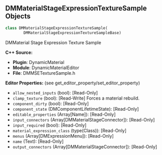 ## DMMaterialStageExpressionTextureSample Objects

```python
class DMMaterialStageExpressionTextureSample(
        DMMaterialStageExpressionTextureSampleBase)
```

DMMaterial Stage Expression Texture Sample

**C++ Source:**

- **Plugin**: DynamicMaterial
- **Module**: DynamicMaterialEditor
- **File**: DMMSETextureSample.h

**Editor Properties:** (see get_editor_property/set_editor_property)

- ``allow_nested_inputs`` (bool):  [Read-Only]
- ``clamp_texture`` (bool):  [Read-Write] Forces a material rebuild.
- ``component_dirty`` (bool):  [Read-Only]
- ``component_state`` (DMComponentLifetimeState):  [Read-Only]
- ``editable_properties`` (Array[Name]):  [Read-Only]
- ``input_connectors`` (Array[DMMaterialStageConnector]):  [Read-Only]
- ``input_required`` (bool):  [Read-Only]
- ``material_expression_class`` (type(Class)):  [Read-Only]
- ``menus`` (Array[DMExpressionMenu]):  [Read-Only]
- ``name`` (Text):  [Read-Only]
- ``output_connectors`` (Array[DMMaterialStageConnector]):  [Read-Only]

<a id="unreal.DMMaterialStageExpressionTextureSampleEdgeColor"></a>